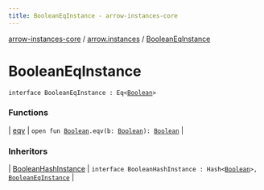 ```yaml
---
title: BooleanEqInstance - arrow-instances-core
---
```


[arrow-instances-core](../../index.html) / [arrow.instances](../index.html) / [BooleanEqInstance](./index.html)

# BooleanEqInstance

`interface BooleanEqInstance : Eq<`[`Boolean`](https://kotlinlang.org/api/latest/jvm/stdlib/kotlin/-boolean/index.html)`>`

### Functions

| [eqv](eqv.html) | `open fun `[`Boolean`](https://kotlinlang.org/api/latest/jvm/stdlib/kotlin/-boolean/index.html)`.eqv(b: `[`Boolean`](https://kotlinlang.org/api/latest/jvm/stdlib/kotlin/-boolean/index.html)`): `[`Boolean`](https://kotlinlang.org/api/latest/jvm/stdlib/kotlin/-boolean/index.html) |

### Inheritors

| [BooleanHashInstance](../-boolean-hash-instance/index.html) | `interface BooleanHashInstance : Hash<`[`Boolean`](https://kotlinlang.org/api/latest/jvm/stdlib/kotlin/-boolean/index.html)`>, `[`BooleanEqInstance`](./index.html) |

